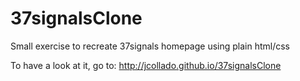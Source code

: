 37signalsClone
==============

Small exercise to recreate 37signals homepage using plain html/css

To have a look at it, go to:
http://jcollado.github.io/37signalsClone
